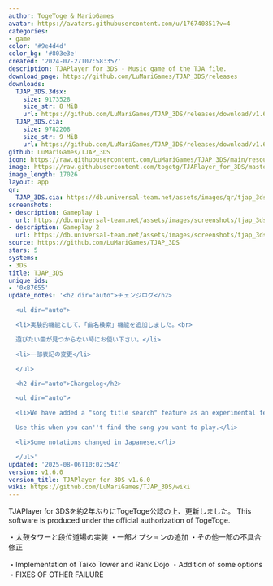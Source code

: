 ```yaml
---
author: TogeToge & MarioGames
avatar: https://avatars.githubusercontent.com/u/176740851?v=4
categories:
- game
color: '#9e4d4d'
color_bg: '#803e3e'
created: '2024-07-27T07:58:35Z'
description: TJAPlayer for 3DS - Music game of the TJA file.
download_page: https://github.com/LuMariGames/TJAP_3DS/releases
downloads:
  TJAP_3DS.3dsx:
    size: 9173528
    size_str: 8 MiB
    url: https://github.com/LuMariGames/TJAP_3DS/releases/download/v1.6.0/TJAP_3DS.3dsx
  TJAP_3DS.cia:
    size: 9782208
    size_str: 9 MiB
    url: https://github.com/LuMariGames/TJAP_3DS/releases/download/v1.6.0/TJAP_3DS.cia
github: LuMariGames/TJAP_3DS
icon: https://raw.githubusercontent.com/LuMariGames/TJAP_3DS/main/resource/icon.png
image: https://raw.githubusercontent.com/togetg/TJAPlayer_for_3DS/master/resource/banner.png
image_length: 17026
layout: app
qr:
  TJAP_3DS.cia: https://db.universal-team.net/assets/images/qr/tjap_3ds-cia.png
screenshots:
- description: Gameplay 1
  url: https://db.universal-team.net/assets/images/screenshots/tjap_3ds/gameplay-1.png
- description: Gameplay 2
  url: https://db.universal-team.net/assets/images/screenshots/tjap_3ds/gameplay-2.png
source: https://github.com/LuMariGames/TJAP_3DS
stars: 5
systems:
- 3DS
title: TJAP_3DS
unique_ids:
- '0xB7655'
update_notes: '<h2 dir="auto">チェンジログ</h2>

  <ul dir="auto">

  <li>実験的機能として、「曲名検索」機能を追加しました。<br>

  遊びたい曲が見つからない時にお使い下さい。</li>

  <li>一部表記の変更</li>

  </ul>

  <h2 dir="auto">Changelog</h2>

  <ul dir="auto">

  <li>We have added a "song title search" feature as an experimental feature.<br>

  Use this when you can''t find the song you want to play.</li>

  <li>Some notations changed in Japanese.</li>

  </ul>'
updated: '2025-08-06T10:02:54Z'
version: v1.6.0
version_title: TJAPlayer for 3DS v1.6.0
wiki: https://github.com/LuMariGames/TJAP_3DS/wiki
---
```

TJAPlayer for 3DSを約2年ぶりにTogeToge公認の上、更新しました。
This software is produced under the official authorization of TogeToge.

・太鼓タワーと段位道場の実装
・一部オプションの追加
・その他一部の不具合修正

・Implementation of Taiko Tower and Rank Dojo
・Addition of some options
・FIXES OF OTHER FAILURE
